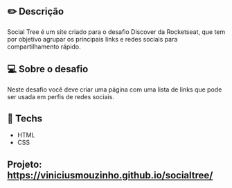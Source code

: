 ## ✏️ Descrição
Social Tree é um site criado para o desafio Discover da Rocketseat, que tem por objetivo agrupar os principais links e redes sociais para compartilhamento rápido.

## 💻 Sobre o desafio

Neste desafio você deve criar uma página com uma lista de links que pode ser usada em perfis de redes sociais.

## 🚀 **Techs**

- HTML
- CSS

## Projeto: https://viniciusmouzinho.github.io/socialtree/
